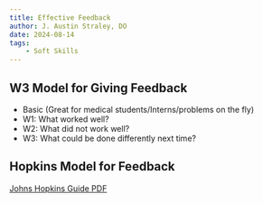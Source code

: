 ```yaml
---
title: Effective Feedback
author: J. Austin Straley, DO
date: 2024-08-14
tags:
    - Soft Skills
---
```


## W3 Model for Giving Feedback

- Basic (Great for medical students/Interns/problems on the fly)
- W1: What worked well?
- W2: What did not work well?
- W3: What could be done differently next time?

## Hopkins Model for Feedback

[Johns Hopkins Guide PDF][1]

[1]: https://www.hopkinsmedicine.org/fac_development/_documents/feedback_handout.pdf
